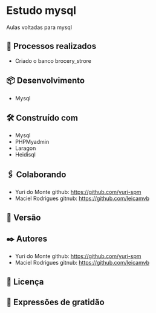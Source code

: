 # Estudo mysql

Aulas voltadas para mysql

## 🚀 Processos realizados

* Criado o banco brocery_strore



## 📦 Desenvolvimento

* Mysql

## 🛠️ Construído com

* Mysql
* PHPMyadmin
* Laragon
* Heidisql




## 🖇️ Colaborando

* Yuri do Monte github:  https://github.com/yuri-spm
* Maciel Rodrigues gitnub: https://github.com/leicamvb



## 📌 Versão




## ✒️ Autores

* Yuri do Monte github:  https://github.com/yuri-spm
* Maciel Rodrigues gitnub: https://github.com/leicamvb


## 📄 Licença



## 🎁 Expressões de gratidão



